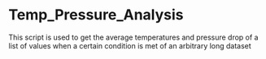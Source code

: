 # Temp_Pressure_Analysis
This script is used to get the average temperatures and pressure drop of a list of values when a certain condition is met of an arbitrary long dataset
